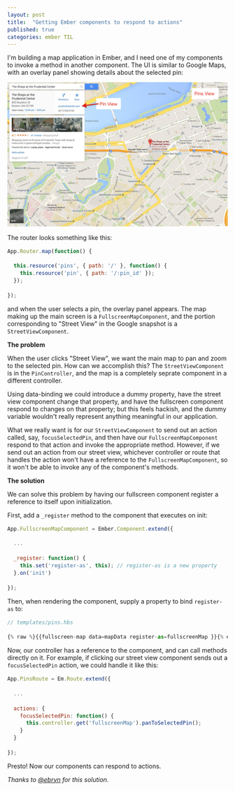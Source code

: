 ```yaml
---
layout: post
title:  "Getting Ember components to respond to actions"
published: true
categories: ember TIL
---
```


I'm building a map application in Ember, and I need one of my components to invoke a method in another component. The UI is similar to Google Maps, with an overlay panel showing details about the selected pin:

![Map](/images/posts/2014-05/map.png)

<!-- more -->

The router looks something like this:

```js
App.Router.map(function() {

  this.resource('pins', { path: '/' }, function() {
    this.resource('pin', { path: '/:pin_id' });
  });

});
```

and when the user selects a pin, the overlay panel appears. The map making up the main screen is a `FullscreenMapComponent`, and the portion corresponding to "Street View" in the Google snapshot is a `StreetViewComponent`.

**The problem**

When the user clicks "Street View", we want the main map to pan and zoom to the selected pin. How can we accomplish this? The `StreetViewComponent` is in the `PinController`, and the map is a completely seprate component in a different controller.

Using data-binding we could introduce a dummy property, have the street view component change that property, and have the fullscreen component respond to changes on that property; but this feels hackish, and the dummy variable wouldn't really represent anything meaningful in our application.

What we really want is for our `StreetViewComponent` to send out an action called, say, `focusSelectedPin`, and then have our `FullscreenMapComponent` respond to that action and invoke the appropriate method. However, if we send out an action from our street view, whichever controller or route that handles the action won't have a reference to the `FullscreenMapComponent`, so it won't be able to invoke any of the component's methods.

**The solution**

We can solve this problem by having our fullscreen component register a reference to itself upon initialization.

First, add a `_register` method to the component that executes on init:

```js
App.FullscreenMapComponent = Ember.Component.extend({

  ...

  _register: function() {
    this.set('register-as', this); // register-as is a new property
  }.on('init')

});
```

Then, when rendering the component, supply a property to bind `register-as` to:

```js
// templates/pins.hbs

{% raw %}{{fullscreen-map data=mapData register-as=fullscreenMap }}{% endraw %}
```

 
Now, our controller has a reference to the component, and can call methods directly on it. For example, if clicking our street view component sends out a `focusSelectedPin` action, we could handle it like this:

```js
App.PinsRoute = Em.Route.extend({

  ...

  actions: {
    focusSelectedPin: function() {
      this.controller.get('fullscreenMap').panToSelectedPin();
    }
  }

});
```

Presto! Now our components can respond to actions.


<em>Thanks to <a href="http://www.twitter.com/ebryn">@ebryn</a> for this solution.</em>